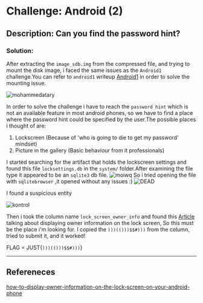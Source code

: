 # Challenge: Android (2)
## Description: Can you find the password hint?
### Solution:
After extracting the `image_sdb.img` from the compressed file, and trying to mount the disk image, i faced the same issues as the `Android1` challenge.You can refer to `android1` writeup [Android1](https://github.com/zAbuQasem/MyNotes/blob/main/CTF-Writeups/Forensics/Android1.md) in order to solve the mounting issue.

![mohammedatary](https://i.imgur.com/vsVmRKP.png)

In order to solve the challenge i have to reach the `password hint` which is not an available feature in most android phones, so we have to find a place where the password hint could be specified by the user.The possible places i thought of are:
1. Lockscreen (Because of 'who is going to die to get my password' mindset)
2. Picture in the gallery (Basic behaviour from it professionals)

I started searching for the artifact that holds the lockscreen settings and found this file `locksettings.db` in the `system/` folder.After examining the file type it appeared to be an `sqlite3` db file.
![moiwq](https://i.imgur.com/OVm2YT1.png)
So i tried opening the file with `sqlitebrowser` ,it opened without any issues :)
![DEAD](https://i.imgur.com/cDmWvda.png)

I found a suspicious entity

![kontrol](https://i.imgur.com/Iq8XbiZ.png)

Then i took the column name `lock_screen_owner_info` and found this [Article](https://www.howtogeek.com/194878/how-to-display-owner-information-on-the-lock-screen-on-your-android-phone/) talking about displaying owner information on the lock screen, So this must be the place i'm looking for.
I copied the `)))(()))$$#)))` from the column, tried to submit it, and it worked!

FLAG = JUST{`)))(()))$$#)))`}

---

## Refereneces
[how-to-display-owner-information-on-the-lock-screen-on-your-android-phone](https://www.howtogeek.com/194878/how-to-display-owner-information-on-the-lock-screen-on-your-android-phone/)
